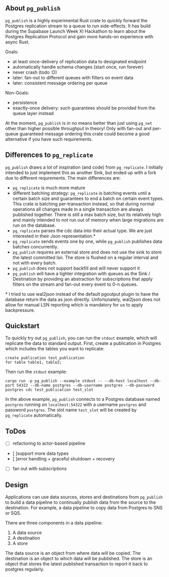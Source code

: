 ## About `pg_publish`

`pg_publish` is a highly experimental Rust crate to quickly forward the Postgres replication stream to a queue to run side-effects. It has build during the Supabase Launch Week XI Hackathon to learn about the Postgres Replication Protocol and gain more hands-on experience with async Rust.

Goals:
- at least once-delivery of replication data to designated endpoint
- automatically handle schema changes (start once, run forever)
- never crash (todo :D)
- later: fan-out to different queues with filters on event data
- later: consistent message ordering per queue

Non-Goals:
- persistence
- exactly-once delivery: such guarantees should be provided from the queue layer instead

At the moment, `pg_publish` is in no means better than just using `pg_net` other than higher possible throughput in theory! Only with fan-out and per-queue guaranteed message ordering this crate could become a good alternative if you have such requirements.

## Differences to `pg_replicate`

`pg_publish` draws a lot of inspiration (and code) from `pg_replicate`. I initially intended to just implement this as another Sink, but ended up with a fork due to different requrements. The main differences are:
- `pg_replicate` is much more mature
- different batching strategy: `pg_replicate` is batching events until a certain batch size and guarantees to end a batch on certain event types. This crate is batching per-transaction instead, so that during normal operations all changes made in a single transaction are always published together. There is still a max batch size, but its relatively high and mainly intended to not run out of memory when large migrations are run on the database.
- `pg_replicate` parses the cdc data into their actual type. We are just interested in their Json representation.*
- `pg_replicate` sends events one by one, while `pg_publish` publishes data batches concurrently.
- `pg_publish` requires an external store and does not use the sink to store the latest committed lsn. The store is flushed on a regular interval and not with every batch.
- `pg_publish` does not support backfill and will never support it
- `pg_publish` will have a tighter integration with queues as the Sink / Destination by providing an abstraction for subscriptions that apply filters on the stream and fan-out every event to 0-n queues.

\* I tried to use wal2json instead of the default pgoutput plugin to have the database return the data as json directly. Unfortunately, wal2json does not allow for manual LSN reporting which is mandatory for us to apply backpressure.

## Quickstart

To quickly try out `pg_publish`, you can run the `stdout` example, which will replicate the data to standard output. First, create a publication in Postgres which includes the tables you want to replicate:

```
create publication test_publication
for table table1, table2;
```

Then run the `stdout` example:

```
cargo run -p pg_publish --example stdout -- --db-host localhost --db-port 54322 --db-name postgres --db-username postgres --db-password postgres cdc test_publication test_slot
```

In the above example, `pg_publish` connects to a Postgres database named `postgres` running on `localhost:54322` with a username `postgres` and password `postgres`. The slot name `test_slot` will be created by `pg_replicate` automatically.

## ToDos

- [ ] refactoring to actor-based pipeline
- [ ]support more data types
- [ ]error handling + graceful shutdown + recovery
- [ ] fan out with subscriptions

## Design

Applications can use data sources, stores and destinations from `pg_publish` to build a data pipeline to continually publish data from the source to the destination. For example, a data pipeline to copy data from Postgres to SNS or SQS.

There are three components in a data pipeline:

1. A data source
2. A destination
3. A store

The data source is an object from where data will be copied. The destination is an object to which data will be published. The store is an object that stores the latest published transaction to report it back to postgres regularly.


